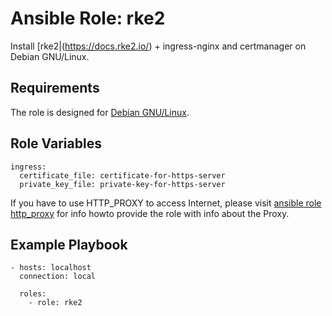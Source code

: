 # Ansible Role: rke2

Install [rke2|(https://docs.rke2.io/) + ingress-nginx and certmanager on Debian GNU/Linux.

## Requirements
The role is designed for [Debian GNU/Linux](https://debian.org).

## Role Variables

```
ingress:
  certificate_file: certificate-for-https-server
  private_key_file: private-key-for-https-server
```

If you have to use HTTP_PROXY to access Internet, please visit [ansible role http_proxy](https://github.com/semik/ansible-role-http-proxy/tree/split#role-variables) for info howto provide the role with info about the Proxy.

## Example Playbook
```
- hosts: localhost
  connection: local

  roles:
    - role: rke2
```
